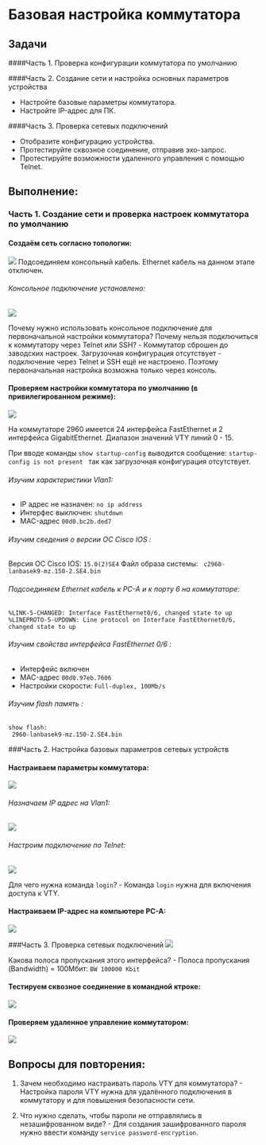 # Базовая настройка коммутатора

##  Задачи
####Часть 1. Проверка конфигурации коммутатора по умолчанию

####Часть 2. Создание сети и настройка основных параметров устройства
- Настройте базовые параметры коммутатора.
- Настройте IP-адрес для ПК.

####Часть 3. Проверка сетевых подключений
- Отобразите конфигурацию устройства.
- Протестируйте сквозное соединение, отправив эхо-запрос.
- Протестируйте возможности удаленного управления с помощью Telnet.

## Выполнение: 

### Часть 1. Создание сети и проверка настроек коммутатора по умолчанию
#### Создаём сеть согласно топологии:

![](1-1.png)
Подсоединяем консольный кабель. Ethernet кабель на данном этапе отключен.

###### Консольное подключение установлено:
![](1-2.png)

Почему нужно использовать консольное подключение для первоначальной настройки коммутатора? Почему нельзя подключиться к коммутатору через Telnet или SSH?
\- Коммутатор сброшен до заводских настроек. Загрузочная конфигурация отсутствует -  подключение через Telnet и SSH ещё не настроено. Поэтому первоначальная настройка возможна только через консоль.

#### Проверяем настройки коммутатора по умолчанию (в привилегированном режиме): 
![](1-3.png)

На коммутаторе 2960 имеется 24 интерфейса FastEthernet  и 2 интерфейса GigabitEthernet.
Диапазон значений VTY линий 0 - 15.

При вводе команды `show startup-config`  выводится сообщение:  `startup-config is not present ` так как загрузочная конфигурация отсутствует.
###### Изучим характеристики Vlan1:
- IP адрес не назначен:  `no ip address`
- Интерфес выключен:  `shutdown`
- MAC-адрес `00d0.bc2b.ded7`

###### Изучим сведения о версии ОС Cisco IOS :
Версия  ОС Cisco IOS: `15.0(2)SE4`
Файл образа системы: ` c2960-lanbasek9-mz.150-2.SE4.bin`

###### Подсоединяем Ethernet кабель к PC-A и к порту 6 на коммутаторе:
```
%LINK-5-CHANGED: Interface FastEthernet0/6, changed state to up
%LINEPROTO-5-UPDOWN: Line protocol on Interface FastEthernet0/6, changed state to up
```
###### Изучим свойства интерфейса FastEthernet 0/6 :
- Интерфейс включен
- MAC-адрес `00d0.97eb.7606`
- Настройки скорости: `Full-duplex, 100Mb/s`

###### Изучим flash память :
```
show flash: 
 2960-lanbasek9-mz.150-2.SE4.bin
```

###Часть 2. Настройка базовых параметров сетевых устройств

#### Настраиваем параметры коммутатора:
![](1-4.png)

###### Назначаем IP адрес на Vlan1:
![](1-5.png)

###### Настроим подключение по Telnet:
![](1-6.png)

Для чего нужна команда `login`?
\- Команда `login`  нужна для включения доступа к VTY.

#### Настраиваем IP-адрес на компьютере PC-A:
![](1-7.png)

###Часть 3. Проверка сетевых подключений
![](1-8.png)

Какова полоса пропускания этого интерфейса?
\- Полоса пропускания (Bandwidth) = 100Мбит:  `BW 100000 Kbit`

####  Тестируем сквозное соединение в командной ктроке:

![](1-9.png)

####  Проверяем удаленное управление коммутатором:

![](1-10.png)

##  	Вопросы для повторения:
1.	Зачем необходимо настраивать пароль VTY для коммутатора?
\- Настройка пароля VTY нужна для удалённого подключения в коммутатору и для повышения безопасности сети.

2.	Что нужно сделать, чтобы пароли не отправлялись в незашифрованном виде?
\- Для создания зашифрованного пароля нужно ввести команду `service password-encryption`.

